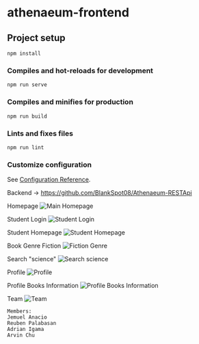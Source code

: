 # athenaeum-frontend

## Project setup
```
npm install
```

### Compiles and hot-reloads for development
```
npm run serve
```

### Compiles and minifies for production
```
npm run build
```

### Lints and fixes files
```
npm run lint
```

### Customize configuration
See [Configuration Reference](https://cli.vuejs.org/config/).

Backend -> https://github.com/BlankSpot08/Athenaeum-RESTApi

Homepage
![Main Homepage](https://user-images.githubusercontent.com/40406575/179916700-92caf259-b6cf-4d6c-acab-49f80b1245d4.PNG)

Student Login
![Student Login](https://user-images.githubusercontent.com/40406575/179916751-33e70776-83b3-4edf-b083-68e90a407b3b.PNG)

Student Homepage
![Student Homepage](https://user-images.githubusercontent.com/40406575/179916817-3e3edcd4-4363-47d8-89a6-96fa5a5eede8.PNG)

Book Genre Fiction
![Fiction Genre](https://user-images.githubusercontent.com/40406575/179916893-3c119783-fd5c-4f28-81cd-369fb088211e.PNG)

Search "science"
![Search science](https://user-images.githubusercontent.com/40406575/179916984-b9c7dee1-e361-4e1c-9649-0b1920a081fe.PNG)

Profile
![Profile](https://user-images.githubusercontent.com/40406575/179917027-54c65a3a-7dd6-4d38-b02b-a26b61962a34.png)

Profile Books Information
![Profile Books Information](https://user-images.githubusercontent.com/40406575/179917056-db1dbc90-bbb1-4d9a-84ee-d232409520f9.PNG)

Team
![Team](https://user-images.githubusercontent.com/40406575/179917106-d8fae688-1627-457e-b249-19f9fbfddc8f.PNG)

```
Members:
Jemuel Anacio
Reuben Palabasan
Adrian Igama
Arvin Chu
```

